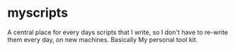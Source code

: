 # myscripts
A central place for every days scripts that I write, so I don't have to re-write them every day, on new machines. Basically My personal tool kit. 
